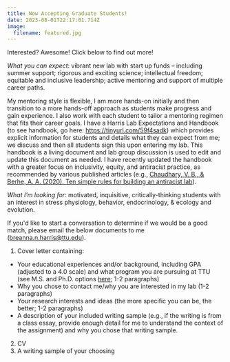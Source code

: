 ```yaml
---
title: Now Accepting Graduate Students!
date: 2023-08-01T22:17:01.714Z
image:
  filename: featured.jpg
---
```

I﻿nterested? Awesome! Click below to find out more!

<!--more-->

<!--StartFragment-->

*What you can expect*: vibrant new lab with start up funds – including summer support; rigorous and exciting science; intellectual freedom; equitable and inclusive leadership; active mentoring and support of multiple career paths.

<!--StartFragment-->

My mentoring style is flexible, I am more hands-on initially and then transition to a more hands-off approach as students make progress and gain experience. I also work with each student to tailor a mentoring regimen that fits their career goals. I have a Harris Lab Expectations and Handbook (to see handbook, go here: <https://tinyurl.com/59f4sadk>) which provides explicit information for students and details what they can expect from me; we discuss and then all students sign this upon entering my lab. This handbook is a living document and lab group discussion is used to edit and update this document as needed. I have recently updated the handbook with a greater focus on inclusivity, equity, and antiracist practice, as recommended by various published articles (e.g., [Chaudhary, V. B., & Berhe, A. A. (2020). Ten simple rules for building an antiracist lab](https://journals.plos.org/ploscompbiol/article?id=10.1371/journal.pcbi.1008210)).

<!--EndFragment-->

*What I’m looking for*: motivated, inquisitive, critically-thinking students with an interest in stress physiology, behavior, endocrinology, & ecology and evolution.

<!--EndFragment-->

<!--StartFragment-->

I﻿f you'd like to start a conversation to determine if we would be a good match, please email the below documents to me (breanna.n.harris@ttu.edu). 

1. Cover letter containing:

  * Your educational experiences and/or background, including GPA (adjusted to a 4.0 scale) and what program you are pursuing at TTU (see M.S. and Ph.D. options [here](https://www.depts.ttu.edu/biology/academics/graduate/programs/); 1-2 paragraphs)
  * Why you chose to contact me/why you are interested in my lab (1-2 paragraphs)
  * Your research interests and ideas (the more specific you can be, the better; 1-2 paragraphs)
  * A description of your included writing sample (e.g., if the writing is from a class essay, provide enough detail for me to understand the context of the assignment) and why you chose that writing sample.

2. CV
3. A writing sample of your choosing

<!--EndFragment-->
